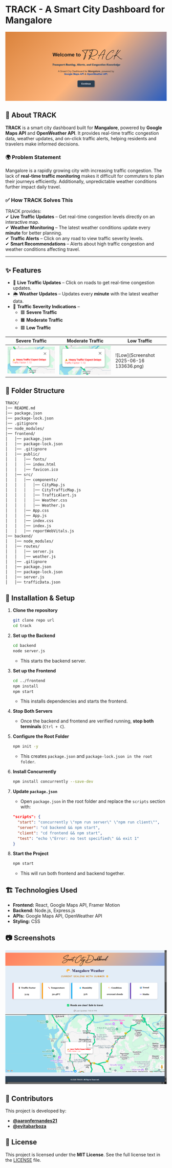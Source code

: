 
#  TRACK - A Smart City Dashboard for Mangalore  

![Homepage Screenshot](/frontend/public/one.png) <!-- Replace # with the actual image path -->

## 📌 About TRACK  

**TRACK** is a smart city dashboard built for **Mangalore**, powered by **Google Maps API** and **OpenWeather API**. It provides real-time traffic congestion data, weather updates, and on-click traffic alerts, helping residents and travelers make informed decisions.  

### 🌍 Problem Statement  

Mangalore is a rapidly growing city with increasing traffic congestion. The lack of **real-time traffic monitoring** makes it difficult for commuters to plan their journeys efficiently. Additionally, unpredictable weather conditions further impact daily travel.  

### ✅ How TRACK Solves This  

TRACK provides:  
✔ **Live Traffic Updates** – Get real-time congestion levels directly on an interactive map.  
✔ **Weather Monitoring** – The latest weather conditions update every **minute** for better planning.  
✔ **Traffic Alerts** – Click on any road to view traffic severity levels.  
✔ **Smart Recommendations** – Alerts about high traffic congestion and weather conditions affecting travel.  

---

## ✨ Features  

- 📍 **Live Traffic Updates** – Click on roads to get real-time congestion updates.  
- 🌦️ **Weather Updates** – Updates every **minute** with the latest weather data.  
- 🚦 **Traffic Severity Indications** –  
  - 🟥 **Severe Traffic**  
  - 🟧 **Moderate Traffic**  
  - 🟩 **Low Traffic**  

| Severe Traffic | Moderate Traffic | Low Traffic |
|---------------|----------------|------------|
| ![Severe](/frontend/public/t1.png) | ![Moderate](/frontend/public/t1.png) | ![Low](Screenshot 2025-06-16 133636.png) |  



## 📂 Folder Structure  

```
TRACK/
│── README.md
│── package.json
│── package-lock.json
│── .gitignore
│── node_modules/
│── frontend/
│   │── package.json
│   │── package-lock.json
│   │── .gitignore
│   │── public/
│   │   │── fonts/
│   │   │── index.html
│   │   │── favicon.ico
│   │── src/
│   │   │── components/
│   │   │   │── CityMap.js
│   │   │   │── CityTrafficMap.js
│   │   │   │── TrafficAlert.js
│   │   │   │── Weather.css
│   │   │   │── Weather.js
│   │   │── App.css
│   │   │── App.js
│   │   │── index.css
│   │   │── index.js
│   │   │── reportWebVitals.js
│── backend/
│   │── node_modules/
│   │── routes/
│   │   │── server.js
│   │   │── weather.js
│   │── .gitignore
│   │── package.json
│   │── package-lock.json
│   │── server.js
│   │── trafficData.json
```




## 🔧 Installation & Setup  

1. **Clone the repository**  
   ```sh
   git clone repo url
   cd track
   ```

2. **Set up the Backend**  
   ```sh
   cd backend
   node server.js
   ```

   - This starts the backend server.

3. **Set up the Frontend**  
   ```sh
   cd ../frontend
   npm install
   npm start
   ```

   - This installs dependencies and starts the frontend.

4. **Stop Both Servers**  
   - Once the backend and frontend are verified running, **stop both terminals** (`Ctrl + C`).

5. **Configure the Root Folder**  
   ```sh
   npm init -y
   ```

   - This creates `package.json` and `package-lock.json in the root folder`.

6. **Install Concurrently**  
   ```sh
   npm install concurrently --save-dev
   ```

7. **Update `package.json`**  
   - Open `package.json` in the root folder and replace the `scripts` section with:  

   ```json
   "scripts": {
     "start": "concurrently \"npm run server\" \"npm run client\"",
     "server": "cd backend && npm start",
     "client": "cd frontend && npm start",
     "test": "echo \"Error: no test specified\" && exit 1"
   }
   ```

8. **Start the Project**  
   ```sh
   npm start
   ```

   - This will run both frontend and backend together.




## 🏗️ Technologies Used  

- **Frontend:** React, Google Maps API, Framer Motion  
- **Backend:** Node.js, Express.js  
- **APIs:** Google Maps API, OpenWeather API  
- **Styling:** CSS  


## 📷 Screenshots  

![Dashboard](/frontend/public/two.png) <!-- Replace # with actual image path -->  
![Map Integration](/frontend/public/three.png)  


## 👥 Contributors  

This project is developed by: 
- **[@aaronfernandes21](https://github.com/aaronfernandes21)**  
- **[@evitabarboza](https://github.com/evitabarboza)**   




## 📜 License  

This project is licensed under the **MIT License**. See the full license text in the [LICENSE](LICENSE) file.  



